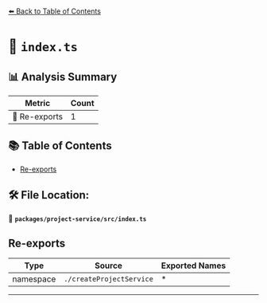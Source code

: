 [⬅️ Back to Table of Contents](../../../index.md)

# 📄 `index.ts`

## 📊 Analysis Summary

| Metric | Count |
|--------|-------|
| 🔄 Re-exports | 1 |

## 📚 Table of Contents

- [Re-exports](#re-exports)

## 🛠️ File Location:
📂 **`packages/project-service/src/index.ts`**

## Re-exports

| Type | Source | Exported Names |
|------|--------|----------------|
| namespace | `./createProjectService` | * |


---